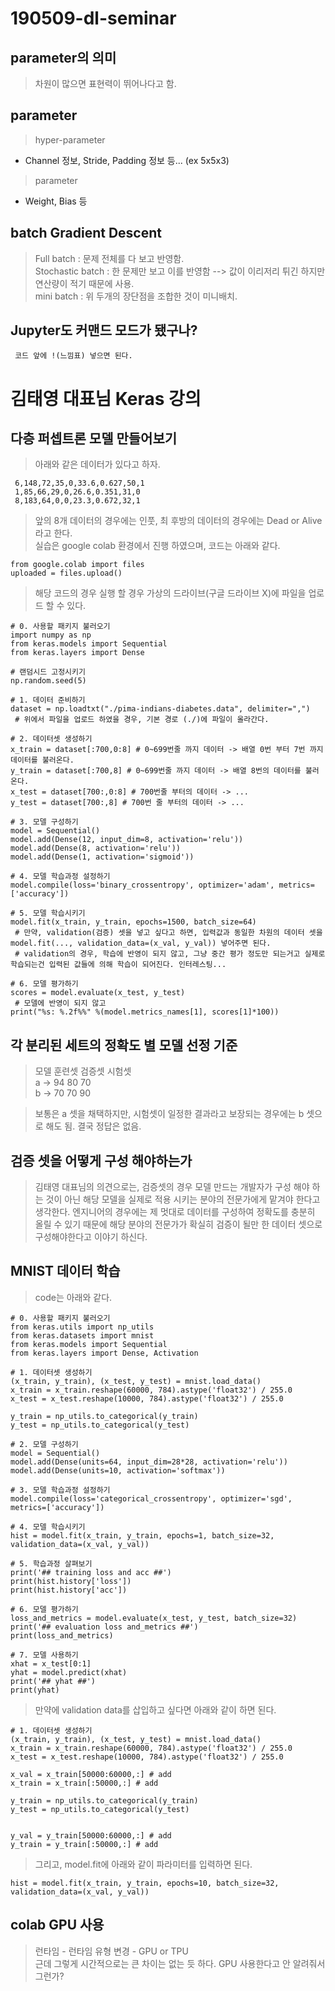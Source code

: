 # 190509-dl-seminar

parameter의 의미
-----------
> 차원이 많으면 표현력이 뛰어나다고 함.

parameter
----------
> hyper-parameter
* Channel 정보, Stride, Padding 정보 등... (ex 5x5x3)
> parameter
* Weight, Bias 등

batch Gradient Descent
----------
> Full batch : 문제 전체를 다 보고 반영함. <br>
> Stochastic batch : 한 문제만 보고 이를 반영함 --> 값이 이리저리 튀긴 하지만 연산량이 적기 때문에 사용. <br>
> mini batch : 위 두개의 장단점을 조합한 것이 미니배치.

Jupyter도 커맨드 모드가 됐구나?
----------
 <code> 코드 앞에 !(느낌표) 넣으면 된다. </code>

김태영 대표님 Keras 강의
========================================

다층 퍼셉트론 모델 만들어보기
------

> 아래와 같은 데이터가 있다고 하자. <br>

```
 6,148,72,35,0,33.6,0.627,50,1
 1,85,66,29,0,26.6,0.351,31,0
 8,183,64,0,0,23.3,0.672,32,1
```


> 앞의 8개 데이터의 경우에는 인풋, 최 후방의 데이터의 경우에는 Dead or Alive 라고 한다. <br>
> 실습은 google colab 환경에서 진행 하였으며, 코드는 아래와 같다. <br>

```
from google.colab import files
uploaded = files.upload()
```
> 해당 코드의 경우 실행 할 경우 가상의 드라이브(구글 드라이브 X)에 파일을 업로드 할 수 있다.

```
# 0. 사용할 패키지 불러오기
import numpy as np
from keras.models import Sequential
from keras.layers import Dense

# 랜덤시드 고정시키기
np.random.seed(5)

# 1. 데이터 준비하기
dataset = np.loadtxt("./pima-indians-diabetes.data", delimiter=",")
 # 위에서 파일을 업로드 하였을 경우, 기본 경로 (./)에 파일이 올라간다.

# 2. 데이터셋 생성하기
x_train = dataset[:700,0:8] # 0~699번줄 까지 데이터 -> 배열 0번 부터 7번 까지 데이터를 불러온다.
y_train = dataset[:700,8] # 0~699번줄 까지 데이터 -> 배열 8번의 데이터를 불러온다.
x_test = dataset[700:,0:8] # 700번줄 부터의 데이터 -> ...
y_test = dataset[700:,8] # 700번 줄 부터의 데이터 -> ...

# 3. 모델 구성하기
model = Sequential()
model.add(Dense(12, input_dim=8, activation='relu'))
model.add(Dense(8, activation='relu'))
model.add(Dense(1, activation='sigmoid'))

# 4. 모델 학습과정 설정하기
model.compile(loss='binary_crossentropy', optimizer='adam', metrics=['accuracy'])

# 5. 모델 학습시키기
model.fit(x_train, y_train, epochs=1500, batch_size=64)
 # 만약, validation(검증) 셋을 넣고 싶다고 하면, 입력값과 동일한 차원의 데이터 셋을 model.fit(..., validation_data=(x_val, y_val)) 넣어주면 된다.
 # validation의 경우, 학습에 반영이 되지 않고, 그냥 중간 평가 정도만 되는거고 실제로 학습되는건 입력된 값들에 의해 학습이 되어진다. 인터레스팅... 

# 6. 모델 평가하기
scores = model.evaluate(x_test, y_test)
 # 모델에 반영이 되지 않고 
print("%s: %.2f%%" %(model.metrics_names[1], scores[1]*100))
```

각 분리된 세트의 정확도 별 모델 선정 기준
------
> 모델 훈련셋 검증셋 시험셋 <br> 
> a ->  94   80   70 <br>
> b ->  70   70   90 <br>

> 보통은 a 셋을 채택하지만, 시험셋이 일정한 결과라고 보장되는 경우에는 b 셋으로 해도 됨. 결국 정답은 없음.


검증 셋을 어떻게 구성 해야하는가
---------


> 김태영 대표님의 의견으로는, 검증셋의 경우 모델 만드는 개발자가 구성 해야 하는 것이 아닌 
해당 모델을 실제로 적용 시키는 분야의 전문가에게 맡겨야 한다고 생각한다. 
엔지니어의 경우에는 제 멋대로 데이터를 구성하여 정확도를 충분히 올릴 수 있기 때문에 
해당 분야의 전문가가 확실히 검증이 될만 한 데이터 셋으로 구성해야한다고 이야기 하신다.


MNIST 데이터 학습
----------

> code는 아래와 같다.
```
# 0. 사용할 패키지 불러오기
from keras.utils import np_utils
from keras.datasets import mnist
from keras.models import Sequential
from keras.layers import Dense, Activation

# 1. 데이터셋 생성하기
(x_train, y_train), (x_test, y_test) = mnist.load_data()
x_train = x_train.reshape(60000, 784).astype('float32') / 255.0
x_test = x_test.reshape(10000, 784).astype('float32') / 255.0

y_train = np_utils.to_categorical(y_train)
y_test = np_utils.to_categorical(y_test)

# 2. 모델 구성하기
model = Sequential()
model.add(Dense(units=64, input_dim=28*28, activation='relu'))
model.add(Dense(units=10, activation='softmax'))

# 3. 모델 학습과정 설정하기
model.compile(loss='categorical_crossentropy', optimizer='sgd', metrics=['accuracy'])

# 4. 모델 학습시키기
hist = model.fit(x_train, y_train, epochs=1, batch_size=32, validation_data=(x_val, y_val))

# 5. 학습과정 살펴보기
print('## training loss and acc ##')
print(hist.history['loss'])
print(hist.history['acc'])

# 6. 모델 평가하기
loss_and_metrics = model.evaluate(x_test, y_test, batch_size=32)
print('## evaluation loss and_metrics ##')
print(loss_and_metrics)

# 7. 모델 사용하기
xhat = x_test[0:1]
yhat = model.predict(xhat)
print('## yhat ##')
print(yhat)
```

> 만약에 validation data를 삽입하고 싶다면 아래와 같이 하면 된다.

```
# 1. 데이터셋 생성하기
(x_train, y_train), (x_test, y_test) = mnist.load_data()
x_train = x_train.reshape(60000, 784).astype('float32') / 255.0
x_test = x_test.reshape(10000, 784).astype('float32') / 255.0

x_val = x_train[50000:60000,:] # add
x_train = x_train[:50000,:] # add

y_train = np_utils.to_categorical(y_train)
y_test = np_utils.to_categorical(y_test)


y_val = y_train[50000:60000,:] # add
y_train = y_train[:50000,:] # add
```
> 그리고, model.fit에 아래와 같이 파라미터를 입력하면 된다. 
```
hist = model.fit(x_train, y_train, epochs=10, batch_size=32, validation_data=(x_val, y_val))
```

colab GPU 사용
------

> 런타임 - 런타임 유형 변경 - GPU or TPU <br>
> 근데 그렇게 시간적으로는 큰 차이는 없는 듯 하다. GPU 사용한다고 안 알려줘서 그런가?

